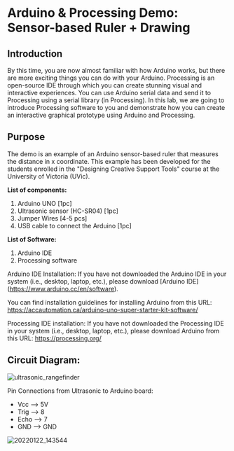 # Arduino & Processing Demo: Sensor-based Ruler + Drawing

## Introduction
By this time, you are now almost familiar with how Arduino works, but there are more exciting things you can do with your Arduino. Processing is an open-source IDE through which you can create stunning visual and interactive experiences. You can use Arduino serial data and send it to Processing using a serial library (in Processing). In this lab, we are going to introduce Processing software to you and demonstrate how you can create an interactive graphical prototype using Arduino and Processing.

## Purpose
The demo is an example of an Arduino sensor-based ruler that measures the distance in x coordinate. This example has been developed for the students enrolled in the "Designing Creative Support Tools" course at the University of Victoria (UVic). 

**List of components:**
  1. Arduino UNO [1pc]
  2. Ultrasonic sensor (HC-SR04) [1pc] 
  3. Jumper Wires [4-5 pcs]
  4. USB cable to connect the Arduino [1pc]

**List of Software:**
  1. Arduino IDE
  2. Processing software 

Arduino IDE Installation:
If you have not downloaded the Arduino IDE in your system (i.e., desktop, laptop, etc.), please download [Arduino IDE] (https://www.arduino.cc/en/software).

You can find installation guidelines for installing Arduino from this URL: https://accautomation.ca/arduino-uno-super-starter-kit-software/ 

Processing IDE installation:
If you have not downloaded the Processing IDE in your system (i.e., desktop, laptop, etc.), please download Arduino from this URL: https://processing.org/ 

## Circuit Diagram:
![ultrasonic_rangefinder](https://user-images.githubusercontent.com/33431336/150657086-0bb6eb36-8e4a-4807-b661-8ed338c0eb21.png)

Pin Connections from Ultrasonic to Arduino board:
  - Vcc --> 5V
  - Trig --> 8
  - Echo --> 7
  - GND --> GND

![20220122_143544](https://user-images.githubusercontent.com/33431336/150657519-c80bc82b-0eb0-4932-b550-b6f7d8ba9407.jpg)
